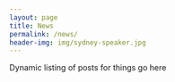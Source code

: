 ```yaml
---
layout: page
title: News
permalink: /news/
header-img: img/sydney-speaker.jpg
---
```


Dynamic listing of posts for things go here

